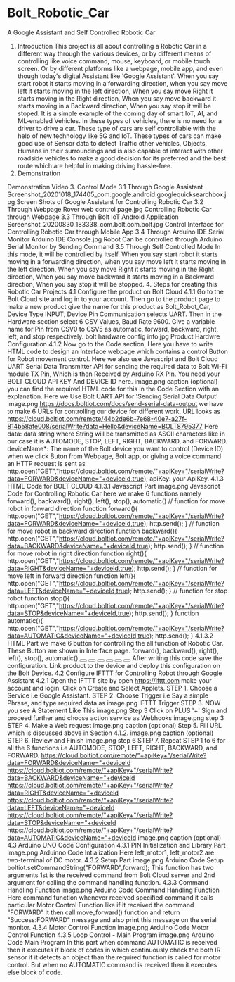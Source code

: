# Bolt_Robotic_Car
A Google Assistant and Self Controlled Robotic Car 

1. Introduction
This project is all about controlling a Robotic Car in a different way through the various devices, or by different means of controlling like voice command, mouse, keyboard, or mobile touch screen. Or by different platforms like a webpage, mobile app, and even though today's digital Assistant like 'Google Assistant'. When you say start robot it starts moving in a forwarding direction, when you say move left it starts moving in the left direction, When you say move Right it starts moving in the Right direction, When you say move backward it starts moving in a Backward direction, When you say stop it will be stoped.  It is a simple example of the coming day of smart IoT, AI, and ML-enabled  Vehicles. In these types of vehicles, there is no need for a driver to drive a car. These type of cars are self controllable with the help of new technology like 5G and IoT. These types of cars can make good use of Sensor data to detect Traffic other vehicles, Objects, Humans in their surroundings and is also capable of interact with other roadside vehicles to make a good decision for its preferred and the best route which are helpful in making driving hassle-free.
2. Demonstration

Demonstration Video
3. Control Mode
3.1 Through Google Assistant
Screenshot_20201018_174405_com.google.android.googlequicksearchbox.jpg
Screen Shots of Google Assistant for Controlling Robotic Car
3.2 Through Webpage
Rover web control page.jpg
Controlling Robotic Car through Webpage
3.3 Through Bolt IoT Android Application
Screenshot_20200830_183338_com.bolt.com.bolt.jpg
Control Interface for Controlling Robotic Car through Mobile App
3.4 Through Arduino IDE Serial Monitor
Arduino IDE Console.jpg
Robot Can be controlled through Arduino Serial Monitor by Sending Command
3.5 Through Self Controlled Mode
In this mode, it will be controlled by itself. When you say start robot it starts moving in a forwarding direction, when you say move left it starts moving in the left direction, When you say move Right it starts moving in the Right direction, When you say move backward it starts moving in a Backward direction, When you say stop it will be stopped.
4. Steps for creating this Robotic Car Projects
4.1 Configure the product on Bolt Cloud
4.1.1  Go to the Bolt Cloud site and log in to your account. Then go to the product page to make a new product give the name for this product as Bolt_Robot_Car, Device Type INPUT, Device Pin Communication selects UART. Then in the Hardware section select 6 CSV Values, Baud Rate 9600. Give a variable name for Pin from CSV0 to CSV5 as automatic, forward, backward, right, left, and stop respectively.
bolt hardware config info.jpg
Product Hardwre Configuration
4.1.2 Now go to the Code section, Here you have to write HTML code to design an Interface webpage which contains a control Button for Robot movement control. Here we also use Javascript and Bolt Cloud UART Serial Data Transmitter API for sending the required data to  Bolt Wi-Fi module TX Pin, Which is then Received by Arduino RX Pin. You need your BOLT CLOUD API KEY And DEVICE ID here.
image.png
caption (optional)
you can find the required HTML code for this in the Code Section with an explanation. Here we Use Bolt UART API for 'Sending Serial Data Output'
image.png
https://docs.boltiot.com/docs/send-serial-data-output
we have to make 6 URLs for controlling our device for different work. URL looks as https://cloud.boltiot.com/remote/44b2de6b-7e68-40e7-a27f-814b58afe008/serialWrite?data=Hello&deviceName=BOLT8795377                             Here data: data string where String will be transmitted as ASCII characters like in our case it is AUTOMODE, STOP, LEFT, RIGHT, BACKWARD, and FORWARD.
deviceName*: The name of the Bolt device you want to control (Device ID)
when we click Buton from Webpage, Bolt app, or giving a voice command an HTTP request is sent as http.open("GET","https://cloud.boltiot.com/remote/"+apiKey+"/serialWrite?data=FORWARD&deviceName="+deviceId,true);
apiKey: your ApiKey.
4.1.3 HTML Code for BOLT CLOUD
4.1.3.1 Javascript Part
image.png
Javascript Code for Controlling Robotic Car
here we make 6 functions namely forward(), backward(), right(), left(), stop(), automatic() 
// function for move robot in forward direction
function forward(){
http.open("GET","https://cloud.boltiot.com/remote/"+apiKey+"/serialWrite?data=FORWARD&deviceName="+deviceId,true);
http.send();
}
// function for move robot in backward direction
function backward(){
http.open("GET","https://cloud.boltiot.com/remote/"+apiKey+"/serialWrite?data=BACKWARD&deviceName="+deviceId,true);
http.send();
}
// function for move robot in right direction
function right(){
http.open("GET","https://cloud.boltiot.com/remote/"+apiKey+"/serialWrite?data=RIGHT&deviceName="+deviceId,true);
http.send();
}
// function for move left in forward direction
function left(){
http.open("GET","https://cloud.boltiot.com/remote/"+apiKey+"/serialWrite?data=LEFT&deviceName="+deviceId,true);
http.send();
}
// function for stop robot
function stop(){
http.open("GET","https://cloud.boltiot.com/remote/"+apiKey+"/serialWrite?data=STOP&deviceName="+deviceId,true);
http.send();
}
function automatic(){
http.open("GET","https://cloud.boltiot.com/remote/"+apiKey+"/serialWrite?data=AUTOMATIC&deviceName="+deviceId,true);
http.send();
}
4.1.3.2 HTML Part
we make 6 button for controlling the all function of Robotic Car. These Button are shown in Interface page.  forward(), backward(), right(), left(), stop(), automatic() 
<button class="glyphicon glyphicon-arrow-up" onclick="forward()"></button>
<button class="glyphicon glyphicon-arrow-up" onclick="backward()"></button>
<button class="glyphicon glyphicon-arrow-up" onclick="right()"></button>
<button class="glyphicon glyphicon-arrow-up" onclick="left()"></button>
<button class="glyphicon glyphicon-arrow-up" onclick="stop()"></button>
<button class="glyphicon glyphicon-arrow-up" onclick="automatic()"></button>
After writing this code save the configuration. Link product to the device and deploy this configuration on the Bolt Device.
4.2  Configure IFTTT for Controlling Robot through Google Assistant
4.2.1  Open the IFTTT site by open https://ifttt.com make your account and login. Click on Create and Select Applets.
STEP 1. Choose a Service i.e Google Assistant.
STEP 2. Choose Trigger i.e Say a simple Phrase, and type required data as
image.png
IFTTT Trigger
STEP 3. NOW you see A Statement Like This
image.png
Step 3
Click on PLUS '+' Sign and proceed further and choose action service as Webhooks
image.png
step 3
STEP 4. Make a Web request
image.png
caption (optional)
Step 5. Fill URL which is discussed above in Section 4.1.2.
image.png
caption (optional)
STEP 6. Review and Finish
image.png
step 6
STEP 7. Repeat STEP 1 to 6 for all the 6 functions i.e  AUTOMODE, STOP, LEFT, RIGHT, BACKWARD, and FORWARD.
https://cloud.boltiot.com/remote/"+apiKey+"/serialWrite?data=FORWARD&deviceName="+deviceId
https://cloud.boltiot.com/remote/"+apiKey+"/serialWrite?data=BACKWARD&deviceName="+deviceId
https://cloud.boltiot.com/remote/"+apiKey+"/serialWrite?data=RIGHT&deviceName="+deviceId
https://cloud.boltiot.com/remote/"+apiKey+"/serialWrite?data=LEFT&deviceName="+deviceId
https://cloud.boltiot.com/remote/"+apiKey+"/serialWrite?data=STOP&deviceName="+deviceId
https://cloud.boltiot.com/remote/"+apiKey+"/serialWrite?data=AUTOMATIC&deviceName="+deviceId
image.png
caption (optional)
4.3 Arduino UNO Code Configuration
4.3.1 PIN Initialization and Library Part
image.png
Arduinno Code Intialization
Here left_motor1, left_motor2 are two-terminal of DC motor.
4.3.2 Setup Part
image.png
Arduino Code Setup
boltiot.setCommandString("FORWARD",forward);
This function has two arguments 1st is the received command from Bolt Cloud server and 2nd argument for calling the command handling function.
4.3.3 Command Handling Function
image.png
Arduino Code Command Handling Function
Here command function whenever received specified command it calls particular Motor Control Function like if it received the command "FORWARD" it then call move_forward() function and return "Success:FORWARD" message and also print this message on the serial monitor.
4.3.4 Motor Control Function 
image.png
Arduino Code Motor Control Function
4.3.5 Loop Control - Main Program 
image.png
Arduino Code Main Program
In this part when command AUTOMATIC is received then it executes if block of codes in which continuously check the both IR sensor  if it detects an object than the required function is called for motor control. But when no AUTOMATIC command is received then it executes else block of code.

